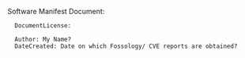 
Software Manifest
Document: 

      DocumentLicense: 

      Author: My Name?
      DateCreated: Date on which Fossology/ CVE reports are obtained?
   

